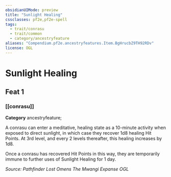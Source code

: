 ```yaml
---
obsidianUIMode: preview
title: "Sunlight Healing"
cssclasses: pf2e,pf2e-spell
tags:
  - trait/conrasu
  - trait/common
  - category/ancestryfeature
aliases: "Compendium.pf2e.ancestryfeatures.Item.BgHrucbZ9TH92RDv"
license: OGL
---
```

# Sunlight Healing
## Feat 1
### [[conrasu]]

**Category** ancestryfeature; 




A conrasu can enter a meditative, healing state as a 10-minute activity when exposed to direct sunlight, in which case they recover 1d8 healing Hit Points. At 3rd level, and every 2 levels thereafter, this healing increases by 1d8.

Once a conrasu has recovered Hit Points in this way, they are temporarily immune to further uses of Sunlight Healing for 1 day.

*Source: Pathfinder Lost Omens The Mwangi Expanse*
*OGL*